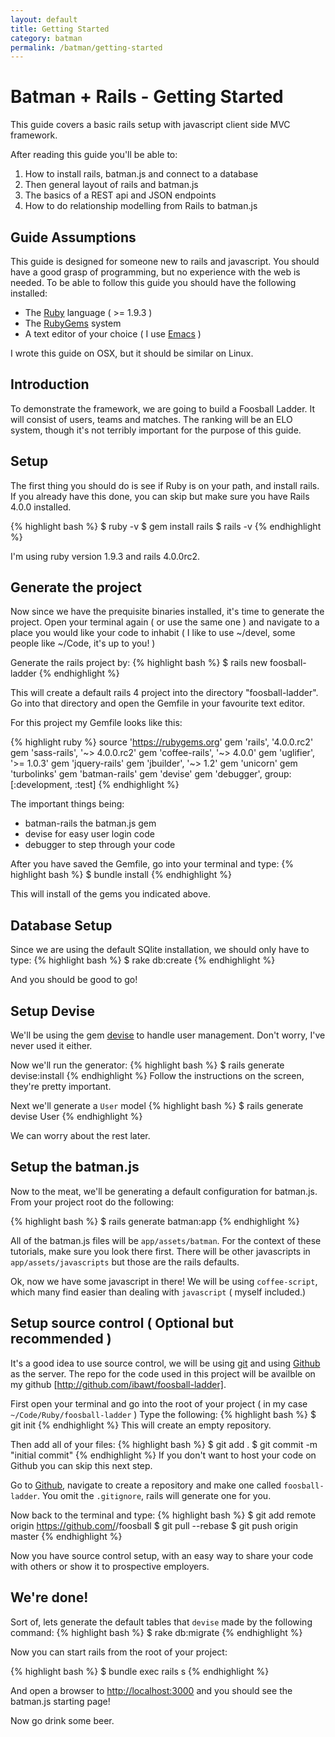 ```yaml
---
layout: default
title: Getting Started
category: batman
permalink: /batman/getting-started
---
```

# Batman + Rails - Getting Started
  This guide covers a basic rails setup with javascript client side MVC framework.  
  
  After reading this guide you'll be able to:
  
  1. How to install rails, batman.js and connect to a database
  2. Then general layout of rails and batman.js
  3. The basics of a REST api and JSON endpoints
  4. How to do relationship modelling from Rails to batman.js
  
## Guide Assumptions

  This guide is designed for someone new to rails and javascript.  You should have a good grasp of programming, but no experience with the web is needed.  To be able to follow this guide you should have the following installed:
  
  - The [Ruby](http://www.ruby-lang.org/en/downloads) language ( >= 1.9.3 )
  - The [RubyGems](http://rubygems.org/) system
  - A text editor of your choice ( I use [Emacs](http://www.gnu.org/s/emacs) )

I wrote this guide on OSX, but it should be similar on Linux.  
  
## Introduction

  To demonstrate the framework, we are going to build a Foosball Ladder.  It will consist of users, teams and matches.  The ranking will be an ELO system, though it's not terribly important for the purpose of this guide.
  
## Setup

  The first thing you should do is see if Ruby is on your path, and install rails.  If you already have this done, you can skip but make sure you have Rails 4.0.0 installed.
  
{% highlight bash %}
$ ruby -v
$ gem install rails
$ rails -v
{% endhighlight %}

I'm using ruby version 1.9.3 and rails 4.0.0rc2.
  
## Generate the project

Now since we have the prequisite binaries installed, it's time to generate the project.  Open your terminal again ( or use the same one ) and navigate to a place you would like your code to inhabit ( I like to use ~/devel, some people like ~/Code, it's up to you! )
  
Generate the rails project by:
{% highlight bash %}
$ rails new foosball-ladder
{% endhighlight %}
  
This will create a default rails 4 project into the directory "foosball-ladder".  Go into that directory and open the Gemfile in your favourite text editor.  
  
For this project my Gemfile looks like this:
  
{% highlight ruby %}
source 'https://rubygems.org'
gem 'rails', '4.0.0.rc2'
gem 'sass-rails',   '~> 4.0.0.rc2'
gem 'coffee-rails', '~> 4.0.0'
gem 'uglifier', '>= 1.0.3'
gem 'jquery-rails'
gem 'jbuilder', '~> 1.2'
gem 'unicorn'
gem 'turbolinks'
gem 'batman-rails'
gem 'devise'
gem 'debugger', group: [:development, :test]
{% endhighlight %}

The important things being:

  - batman-rails  the batman.js gem
  - devise        for easy user login code
  - debugger      to step through your code
   
After you have saved the Gemfile, go into your terminal and type:
{% highlight bash %}
$ bundle install
{% endhighlight %}

This will install of the gems you indicated above.

## Database Setup

Since we are using the default SQlite installation, we should only have to type:
{% highlight bash %}
$ rake db:create
{% endhighlight %}
   
And you should be good to go!

## Setup Devise
We'll be using the gem [devise](https://github.com/plataformatec/devise) to handle user management.  Don't worry, I've never used it either.
  
Now we'll run the generator:
{% highlight bash %}
$ rails generate devise:install
{% endhighlight %}
Follow the instructions on the screen, they're pretty important.
  
Next we'll generate a `User` model 
{% highlight bash %}
$ rails generate devise User
{% endhighlight %}
  
We can worry about the rest later.
  
## Setup the batman.js

Now to the meat, we'll be generating a default configuration for batman.js.
From your project root do the following:
  
{% highlight bash %}
$ rails generate batman:app
{% endhighlight %}
  
All of the batman.js files will be `app/assets/batman`.  For the context of these tutorials, make sure you look there first.  There will be other javascripts in `app/assets/javascripts` but those are the rails defaults.
  
  
Ok, now we have some javascript in there!  We will be using `coffee-script`, which many find easier than dealing with `javascript` ( myself included.)
  
## Setup source control ( Optional but recommended )

It's a good idea to use source control, we will be using [git](http://git-scm.com) and using [Github](http://www.github.com) as the server.  The repo for the code used in this project will be availble on my github [http://github.com/ibawt/foosball-ladder].
  
First open your terminal and go into the root of your project ( in my case `~/Code/Ruby/foosball-ladder` )
Type the following:
{% highlight bash %}
$ git init
{% endhighlight %}
This will create an empty repository.
 
Then add all of your files:
{% highlight bash %}
$ git add .
$ git commit -m "initial commit"
{% endhighlight %}
If you don't want to host your code on Github you can skip this next step.  
  
Go to [Github](http://www.github.com), navigate to create a repository and make one called `foosball-ladder`. You omit the `.gitignore`, rails will generate one for you.  
  
Now back to the terminal and type:
{% highlight bash %}
$ git add remote origin https://github.com/<username>/foosball
$ git pull --rebase
$ git push origin master
{% endhighlight %}

Now you have source control setup, with an easy way to share your code with others or show it to prospective employers.
  
## We're done!

Sort of, lets generate the default tables that `devise` made by the following command:
{% highlight bash %}
$ rake db:migrate
{% endhighlight %}

Now you can start rails from the root of your project:
  
{% highlight bash %}
$ bundle exec rails s
{% endhighlight %}  

And open a browser to <a href="http://localhost:3000">http://localhost:3000</a> and you should see the batman.js starting page!
  
Now go drink some beer.
